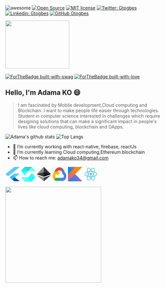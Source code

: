 
![awesome](https://cdn.rawgit.com/sindresorhus/awesome/d7305f38d29fed78fa85652e3a63e154dd8e8829/media/badge.svg)
[![Open Source](https://badges.frapsoft.com/os/v2/open-source.svg?v=103)](https://github.com/ellerbrock/open-source-badges/)
[![MIT license](https://img.shields.io/badge/License-MIT-blue.svg)](https://lbesson.mit-license.org/)
[![Twitter: Gtogbes](https://img.shields.io/twitter/follow/osemengt?style=social)](https://twitter.com/osemenGT)
[![Linkedin: Gtogbes](https://img.shields.io/badge/-Gtogbes-blue?style=flat-square&logo=Linkedin&logoColor=white&link=https://www.linkedin.com/in/ogbeide-osemenkhian-bb70021a3)](https://www.linkedin.com/in/ogbeide-osemenkhian-bb70021a3)
[![GitHub Gtogbes](https://img.shields.io/github/followers/Gtogbes?label=follow&style=social)](https://github.com/gtogbes)
<p>
<!--   <img src="https://github.com/adamako/lordvins226/blob/master/assets/animation1.gif" width="150" height="200"> -->
<img src="https://github.com/adamako/adamako/blob/master/assets/Ethereum.gif" width="200" height="150">
</p>

[![ForTheBadge built-with-swag](http://ForTheBadge.com/images/badges/built-with-swag.svg)](https://github.com/adamako/)
[![ForTheBadge built-with-love](http://ForTheBadge.com/images/badges/built-with-love.svg)](https://github.com/adamako/)

## Hello, I'm Adama KO 😄
> I am fascinated by Mobile development,Cloud computing and Blockchain.
> I want to make people life easier through technologies.
> Student in computer science interested
> in challenges which require designing solutions that can make
> a significant impact in people's lives like cloud computing, blockchain and DApps.

![Adama's github stats](https://github-readme-stats.vercel.app/api?username=adamako&count_private=true&show_icons=true&theme=tokyonight)
![Top Langs ](https://github-readme-stats.vercel.app/api/top-langs/?username=adamako&layout=compact&theme=tokyonight&hide=html&langs_count=8)


- 🔭 I’m currently working with react-native, firebase, reactJs
- 🌱 I’m currently learning Cloud computing,Ethereum blockchain
- 📫 How to reach me: adamako34@gmail.com

<p>
<img src="https://github.com/adamako/adamako/blob/master/assets/flutter.svg" width="45" height="45">
<img src="https://github.com/adamako/adamako/blob/master/assets/solidity.svg" width="45" height="45">
<img src="https://github.com/adamako/adamako/blob/master/assets/ethereum.svg" width="45" height="45">
<img src="https://github.com/adamako/adamako/blob/master/assets/cloud.png" width="45" height="45">
<img src="https://github.com/adamako/adamako/blob/master/assets/kotlin.svg" width="45" height="45">
<img src="https://github.com/adamako/adamako/blob/master/assets/react.svg" width="45" height="45">
</p>

<p>
  <img src="https://github.com/lordvins226/lordvins226/blob/master/assets/animation2.gif" width="300" height="300">
</p>

